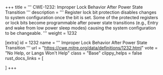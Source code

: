 +++
title = '''
CWE-1232: Improper Lock Behavior After Power State Transition
'''
description	= '''
Register lock bit protection disables changes to system configuration once the bit is set. Some of the protected registers or lock bits become programmable after power state transitions (e.g., Entry and wake from low power sleep modes) causing the system configuration to be changeable.
'''
weight = 1232

[extra]
id = 1232
name = '''
Improper Lock Behavior After Power State Transition
'''
url = "https://cwe.mitre.org/data/definitions/1232.html"
vote = "No Help, or Langs Won't Help"
class = "Base"
clippy_helps = false
rust_docs_links = [
	
]
+++
